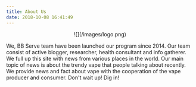 ```yaml
---
title: About Us
date: 2018-10-08 16:41:49
---
```


<center>
![](/images/logo.png)
</center>

We, BB Serve team have been launched our program since 2014. Our team consist of active blogger, researcher, health consultant and info gatherer. We full up this site with news from various places in the world. Our main topic of news is about the trendy vape that people talking about recently. We provide news and fact about vape with the cooperation of the vape producer and consumer. Don't wait up! Dig in!
